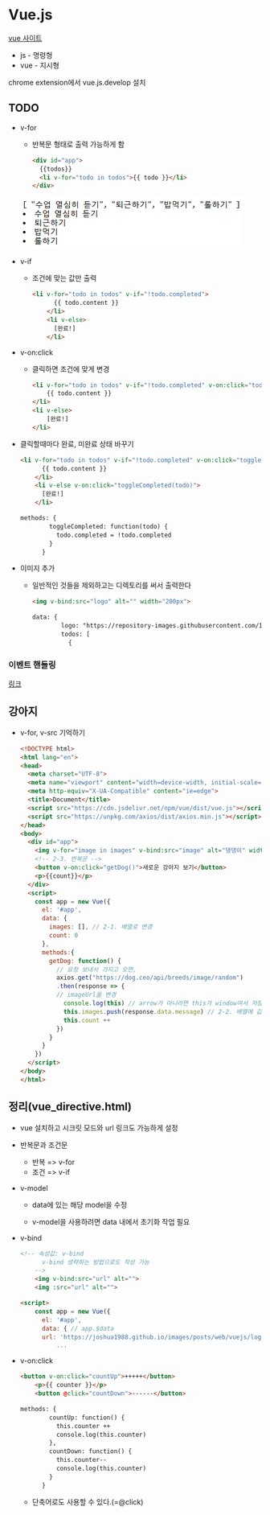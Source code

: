 # Vue.js

[vue 사이트]( https://kr.vuejs.org/v2/guide/ )

* js - 명령형
* vue - 지시형

chrome extension에서 vue.js.develop 설치





## TODO

* v-for

  * 반복문 형태로 출력 가능하게 함

    ```html
    <div id="app">
      {{todos}}
      <li v-for="todo in todos">{{ todo }}</li>
    </div>
    ```
  
  ![image-20191104150148064](./03_01.png)

* v-if

  * 조건에 맞는 값만 출력

    ```html
    <li v-for="todo in todos" v-if="!todo.completed">
          {{ todo.content }}
        </li>
        <li v-else>
          [완료!]
        </li>
    ```

* v-on:click

  * 클릭하면 조건에 맞게 변경

    ```html
    <li v-for="todo in todos" v-if="!todo.completed" v-on:click="todo.completed=true">
        {{ todo.content }}
    </li>
    <li v-else>
        [완료!]
    </li>
    ```

* 클릭할때마다 완료, 미완료 상태 바꾸기

  ```html
  <li v-for="todo in todos" v-if="!todo.completed" v-on:click="toggleCompleted(todo)">
        {{ todo.content }}
      </li>
      <li v-else v-on:click="toggleCompleted(todo)">
        [완료!]
      </li>
  ```

  ```html
  methods: {
          toggleCompleted: function(todo) {
            todo.completed = !todo.completed
          }
        }
  ```

  

* 이미지 추가

  * 일반적인 것들을 제외하고는 디렉토리를 써서 출력한다

    ```html
    <img v-bind:src="logo" alt="" width="200px">
    ```

    ```html
    data: {
            logo: "https://repository-images.githubusercontent.com/105165445/b8efdd00-5d13-11e9-902e-3ce3c3d7e548",
            todos: [
              {
    ```

### 이벤트 핸들링

[링크]( https://kr.vuejs.org/v2/guide/events.html )







## 강아지

* v-for, v-src 기억하기

  ```html
  <!DOCTYPE html>
  <html lang="en">
  <head>
    <meta charset="UTF-8">
    <meta name="viewport" content="width=device-width, initial-scale=1.0">
    <meta http-equiv="X-UA-Compatible" content="ie=edge">
    <title>Document</title>
    <script src="https://cdn.jsdelivr.net/npm/vue/dist/vue.js"></script>
    <script src="https://unpkg.com/axios/dist/axios.min.js"></script>
  </head>
  <body>
    <div id="app">
      <img v-for="image in images" v-bind:src="image" alt="댕댕이" width="200px">
      <!-- 2-3. 반복문 -->
      <button v-on:click="getDog()">새로운 강아지 보기</button>
      <p>{{count}}</p>
    </div>
    <script>
      const app = new Vue({
        el: '#app',
        data: {
          images: [], // 2-1. 배열로 변경
          count: 0
        },
        methods:{
          getDog: function() {
            // 요청 보내서 가지고 오면,
            axios.get("https://dog.ceo/api/breeds/image/random")
            .then(response => {
            // imageUrl을 변경
              console.log(this) // arrow가 아니라면 this가 window여서 저장안됨
              this.images.push(response.data.message) // 2-2. 배열에 값넣기로 바꾸기
              this.count ++
            })
          }
        }
      })
    </script>
  </body>
  </html>
  ```

  



## 정리(vue_directive.html)

* vue 설치하고 시크릿 모드와 url 링크도 가능하게 설정

* 반복문과 조건문

  * 반복 => v-for
  * 조건 => v-if

* v-model

  * data에 있는 해당 model을 수정

  * v-model을 사용하려면 data 내에서 초기화 작업 필요

* v-bind

  ```html
  <!-- 속성값: v-bind
        v-bind 생략하는 방법으로도 작성 가능
      -->
      <img v-bind:src="url" alt="">
      <img :src="url" alt="">
  ```

  ```html
  <script>
      const app = new Vue({
        el: '#app',
        data: { // app.$data
        url: 'https://joshua1988.github.io/images/posts/web/vuejs/logo.png',
            ...
  ```

* v-on:click

  ```html
  <button v-on:click="countUp">+++++</button>
      <p>{{ counter }}</p>
      <button @click="countDown">------</button>
  ```

  ```html
  methods: {
          countUp: function() {
            this.counter ++
            console.log(this.counter)
          },
          countDown: function() {
            this.counter--
            console.log(this.counter)
          }
        }
  ```

  * 단축어로도 사용할 수 있다.(=@click)

